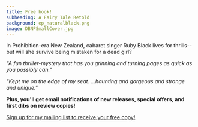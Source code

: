 ```yaml
---
title: Free book!
subheading: A Fairy Tale Retold
background: ep_naturalblack.png
image: DBNPSmallCover.jpg
---
```


In Prohibition-era New Zealand, cabaret singer Ruby Black lives for thrills--but will she survive being mistaken for a dead girl?

_"A fun thriller-mystery that has you grinning and turning pages as quick as you possibly can."_

_"Kept me on the edge of my seat. ...haunting and gorgeous and strange and unique."_

**Plus, you'll get email notifications of new releases, special offers, and first dibs on review copies!**

[Sign up for my mailing list to receive your free copy!](http://vintagenovels.us10.list-manage2.com/subscribe?u=37e3f76c0f168f6d540fa9046&id=e8193327b9)
